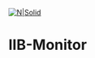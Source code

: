 [![N|Solid](http://www.rockit.consulting/images/logo-fixed.png)](http://www.rockit.consulting)

# IIB-Monitor